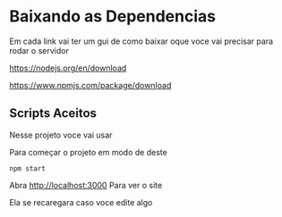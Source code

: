 # Baixando as Dependencias 

Em cada link vai ter um gui de como baixar oque voce vai precisar para rodar o servidor

https://nodejs.org/en/download

https://www.npmjs.com/package/download


## Scripts Aceitos

Nesse projeto voce vai usar

Para começar o projeto em modo de deste

 `npm start`

Abra [http://localhost:3000](http://localhost:3000) Para ver o site

Ela se recaregara caso voce edite algo

